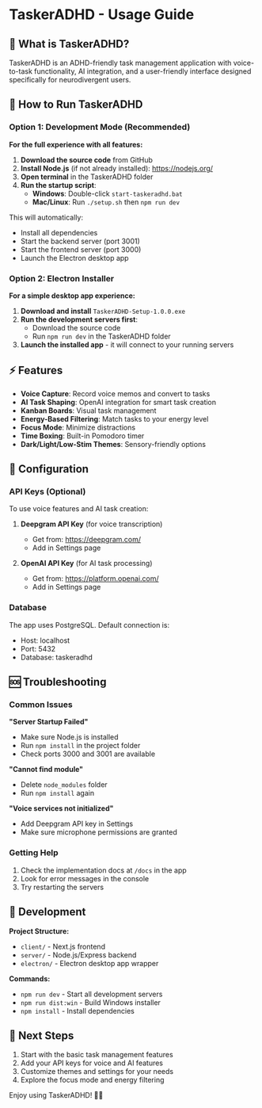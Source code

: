 # TaskerADHD - Usage Guide

## 🎯 What is TaskerADHD?

TaskerADHD is an ADHD-friendly task management application with voice-to-task functionality, AI integration, and a user-friendly interface designed specifically for neurodivergent users.

## 🚀 How to Run TaskerADHD

### Option 1: Development Mode (Recommended)

**For the full experience with all features:**

1. **Download the source code** from GitHub
2. **Install Node.js** (if not already installed): https://nodejs.org/
3. **Open terminal** in the TaskerADHD folder
4. **Run the startup script**:
   - **Windows**: Double-click `start-taskeradhd.bat`
   - **Mac/Linux**: Run `./setup.sh` then `npm run dev`

This will automatically:
- Install all dependencies
- Start the backend server (port 3001)
- Start the frontend server (port 3000)  
- Launch the Electron desktop app

### Option 2: Electron Installer

**For a simple desktop app experience:**

1. **Download and install** `TaskerADHD-Setup-1.0.0.exe`
2. **Run the development servers first**:
   - Download the source code
   - Run `npm run dev` in the TaskerADHD folder
3. **Launch the installed app** - it will connect to your running servers

## ⚡ Features

- **Voice Capture**: Record voice memos and convert to tasks
- **AI Task Shaping**: OpenAI integration for smart task creation
- **Kanban Boards**: Visual task management
- **Energy-Based Filtering**: Match tasks to your energy level
- **Focus Mode**: Minimize distractions
- **Time Boxing**: Built-in Pomodoro timer
- **Dark/Light/Low-Stim Themes**: Sensory-friendly options

## 🔧 Configuration

### API Keys (Optional)

To use voice features and AI task creation:

1. **Deepgram API Key** (for voice transcription)
   - Get from: https://deepgram.com/
   - Add in Settings page

2. **OpenAI API Key** (for AI task processing)
   - Get from: https://platform.openai.com/
   - Add in Settings page

### Database

The app uses PostgreSQL. Default connection is:
- Host: localhost
- Port: 5432
- Database: taskeradhd

## 🆘 Troubleshooting

### Common Issues

**"Server Startup Failed"**
- Make sure Node.js is installed
- Run `npm install` in the project folder
- Check ports 3000 and 3001 are available

**"Cannot find module"**
- Delete `node_modules` folder
- Run `npm install` again

**"Voice services not initialized"**
- Add Deepgram API key in Settings
- Make sure microphone permissions are granted

### Getting Help

1. Check the implementation docs at `/docs` in the app
2. Look for error messages in the console
3. Try restarting the servers

## 📝 Development

**Project Structure:**
- `client/` - Next.js frontend
- `server/` - Node.js/Express backend  
- `electron/` - Electron desktop app wrapper

**Commands:**
- `npm run dev` - Start all development servers
- `npm run dist:win` - Build Windows installer
- `npm install` - Install dependencies

## 🎯 Next Steps

1. Start with the basic task management features
2. Add your API keys for voice and AI features
3. Customize themes and settings for your needs
4. Explore the focus mode and energy filtering

Enjoy using TaskerADHD! 🧠✨
